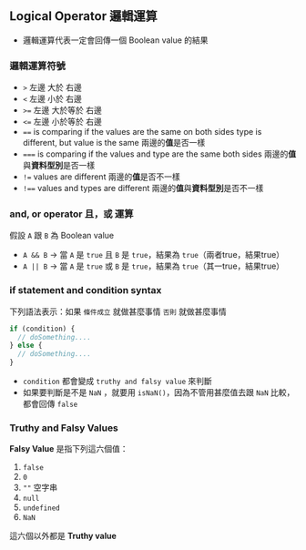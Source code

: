 ## Logical Operator 邏輯運算

- 邏輯運算代表一定會回傳一個 Boolean value 的結果

### 邏輯運算符號

- `>` 左邊 大於 右邊
- `<` 左邊 小於 右邊
- `>=` 左邊 大於等於 右邊
- `<=` 左邊 小於等於 右邊
- `==` is comparing if the values are the same on both sides type is different, but value is the same 兩邊的**值**是否一樣
- `===` is comparing if the values and type are the same both sides 兩邊的**值**與**資料型別**是否一樣
- `!=` values are different 兩邊的**值**是否不一樣
- `!==` values and types are different 兩邊的**值**與**資料型別**是否不一樣

### and, or operator 且，或 運算
假設 `A` 跟 `B` 為 Boolean value
- `A && B` → 當 `A` 是 `true` 且 `B` 是 `true`，結果為 `true`（兩者true，結果true）
- `A || B` → 當 `A` 是 `true` 或 `B` 是 `true`，結果為 `true`（其一true，結果true）

### if statement and condition syntax

下列語法表示：如果 `條件成立` 就做甚麼事情 `否則` 就做甚麼事情
```js
if (condition) {
  // doSomething....
} else {
  // doSomething....
}
```

- `condition` 都會變成 `truthy and falsy value` 來判斷
- 如果要判斷是不是 `NaN` ，就要用 `isNaN()`，因為不管用甚麼值去跟 `NaN` 比較，都會回傳 `false`

### Truthy and Falsy Values

**Falsy Value** 是指下列這六個值：

1. `false`
2. `0`
3. `""`  空字串
4. `null`
5. `undefined`
6. `NaN`

這六個以外都是 **Truthy value**

